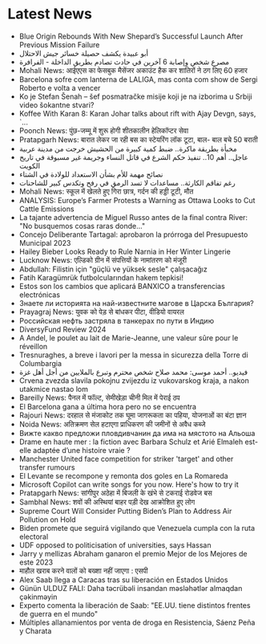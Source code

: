 # Latest News
-  Blue Origin Rebounds With New Shepard’s Successful Launch After Previous Mission Failure
-  أبو عبيدة يكشف حصيلة خسائر جيش الاحتلال
-  مصرع شخص وإصابة 6 آخرين في حادث تصادم بطريق الداخلة - الفرافرة
-  Mohali News: आईएएस का फेसबुक मैसेंजर अकाउंट हैक कर शातिरों ने ठग लिए 60 हजार
-  Barcelona sofre com lanterna de LALIGA, mas conta com show de Sergi Roberto e volta a vencer
-  Ko je Stefan Šenah – šef posmatračke misije koji je na izborima u Srbiji video šokantne stvari?
-  Koffee With Karan 8: Karan Johar talks about rift with Ajay Devgn, says, `...
-  Poonch News: पुंछ-जम्मू में शुरू होगी शीतकालीन हेलिकॉप्टर सेवा
-  Pratapgarh News: बारात लेकर जा रही बस का स्टेयरिंग लॉक टूटा, बाल- बाल बचे 50 बराती
-  مخبأة بطريقة ماكرة.. ضبط كمية كبيرة من الحشيش خرجت من مدينة عربية
-  عاجل.. أهم 10.. تنفيذ حكم الشرع في قاتل النساء وجريمة غير مسبوقة في تاريخ الكويت
-  نصائح مهمة للأم بشأن الاستعداد للولادة في الشتاء
-  رغم تفاقم الكارثة.. مساعدات لا تسد الرمق في رفح وتكدس كبير للشاحنات
-  Mohali News: स्कूल में खेलते हुए गिरा छात्र, गर्दन की हड्डी टूटी, मौत
-  ANALYSIS: Europe’s Farmer Protests a Warning as Ottawa Looks to Cut Cattle Emissions
-  La tajante advertencia de Miguel Russo antes de la final contra River: "No busquemos cosas raras donde..."
-  Concejo Deliberante Tartagal: aprobaron la prórroga del Presupuesto Municipal 2023
-  Hailey Bieber Looks Ready to Rule Narnia in Her Winter Lingerie
-  Lucknow News: एल्डिको ग्रीन में संपत्तियों के नामांतरण को मंजूरी
-  Abdullah: Filistin için "güçlü ve yüksek sesle" çalışacağız
-  Fatih Karagümrük futbolcularından hakem tepkisi!
-  Estos son los cambios que aplicará BANXICO a transferencias electrónicas
-  Знаете ли историята на най-известните магове в Царска България?
-  Prayagraj News: युवक को पेड़ से बांधकर पीटा, वीडियो वायरल
-  Российская нефть застряла в танкерах по пути в Индию
-  DiversyFund Review 2024
-  A Andel, le poulet au lait de Marie-Jeanne, une valeur sûre pour le réveillon
-  Tresnuraghes, a breve i lavori per la messa in sicurezza della Torre di Columbargia
-  فيديو.. أحمد موسى: محمد صلاح شخص محترم وتبرع بالملايين من أجل أهل غزة
-  Crvena zvezda slavila pokojnu zvijezdu iz vukovarskog kraja, a nakon utakmice nastao lom
-  Bareilly News: पैनल में फॉल्ट, सेमीखेड़ा चीनी मिल में पेराई ठप
-  El Barcelona gana a última hora pero no se encuentra
-  Rajouri News: दरहाल से मंजाकोट तक घूमा जागरूकता का पहिया, योजनाओं का बंटा ज्ञान
-  Noida News: अतिक्रमण सेल हटाएगा प्राधिकरण की जमीनों से अवैध कब्जे
-  Вижте какво предложи пловдивчанин да има на мястото на Альоша
-  Drame en haute mer : la fiction avec Barbara Schulz et Arié Elmaleh est-elle adaptée d’une histoire vraie ?
-  Manchester United face competition for striker 'target' and other transfer rumours
-  El Levante se recompone y remonta dos goles en La Romareda
-  Microsoft Copilot can write songs for you now. Here's how to try it
-  Pratapgarh News: सांगीपुर अठेहा में बिजली के खंभे से टकराई रोडवेज बस
-  Sambhal News: शवों की अस्थियां बाहर पड़ी देख आक्रोशित हुए लोग
-  Supreme Court Will Consider Putting Biden’s Plan to Address Air Pollution on Hold
-  Biden promete que seguirá vigilando que Venezuela cumpla con la ruta electoral
-  UDF opposed to politicisation of universities, says Hassan
-  Jarry y mellizas Abraham ganaron el premio Mejor de los Mejores de este 2023
-  माहौल खराब करने वालों को बख्शा नहीं जाएगा : एसपी
-  Alex Saab llega a Caracas tras su liberación en Estados Unidos
-  Günün ULDUZ FALI: Daha təcrübəli insandan məsləhətlər almaqdan çəkinməyin
-  Experto comenta la liberación de Saab: "EE.UU. tiene distintos frentes de guerra en el mundo"
-  Múltiples allanamientos por venta de droga en Resistencia, Sáenz Peña y Charata
